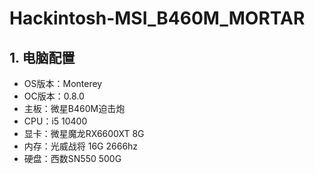 # Hackintosh-MSI_B460M_MORTAR
## 1. 电脑配置
- OS版本：Monterey
- OC版本：0.8.0
- 主板：微星B460M迫击炮
- CPU：i5 10400
- 显卡：微星魔龙RX6600XT 8G
- 内存：光威战将 16G 2666hz
- 硬盘：西数SN550 500G
